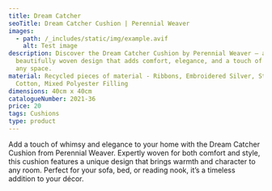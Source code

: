 ```yaml
---
title: Dream Catcher
seoTitle: Dream Catcher Cushion | Perennial Weaver
images:
  - path: /_includes/static/img/example.avif
    alt: Test image
description: Discover the Dream Catcher Cushion by Perennial Weaver – a
  beautifully woven design that adds comfort, elegance, and a touch of whimsy to
  any space.
material: Recycled pieces of material - Ribbons, Embroidered Silver, String,
  Cotton, Mixed Polyester Filling
dimensions: 40cm x 40cm
catalogueNumber: 2021-36
price: 20
tags: Cushions
type: product
---
```

Add a touch of whimsy and elegance to your home with the Dream Catcher Cushion from Perennial Weaver. Expertly woven for both comfort and style, this cushion features a unique design that brings warmth and character to any room. Perfect for your sofa, bed, or reading nook, it’s a timeless addition to your décor.
